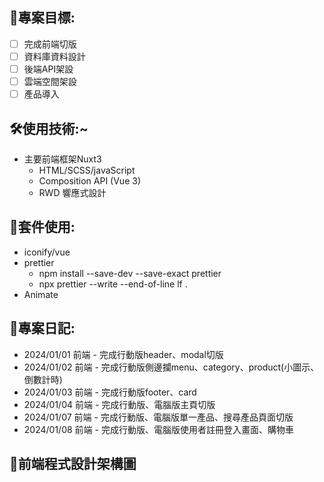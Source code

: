 ## 🌝專案目標:

- [ ] 完成前端切版
- [ ] 資料庫資料設計
- [ ] 後端API架設
- [ ] 雲端空間架設
- [ ] 產品導入

## 🛠️使用技術:~

- 主要前端框架Nuxt3
  - HTML/SCSS/javaScript
  - Composition API (Vue 3)
  - RWD 響應式設計

## 📱套件使用:

- iconify/vue
- prettier
  - npm install --save-dev --save-exact prettier
  - npx prettier --write --end-of-line lf .
- Animate

## 🧭專案日記:

- 2024/01/01 前端 - 完成行動版header、modal切版
- 2024/01/02 前端 - 完成行動版側邊攔menu、category、product(小圖示、倒數計時)
- 2024/01/03 前端 - 完成行動版footer、card
- 2024/01/04 前端 - 完成行動版、電腦版主頁切版
- 2024/01/07 前端 - 完成行動版、電腦版單一產品、搜尋產品頁面切版
- 2024/01/08 前端 - 完成行動版、電腦版使用者註冊登入畫面、購物車

## 🔗前端程式設計架構圖
